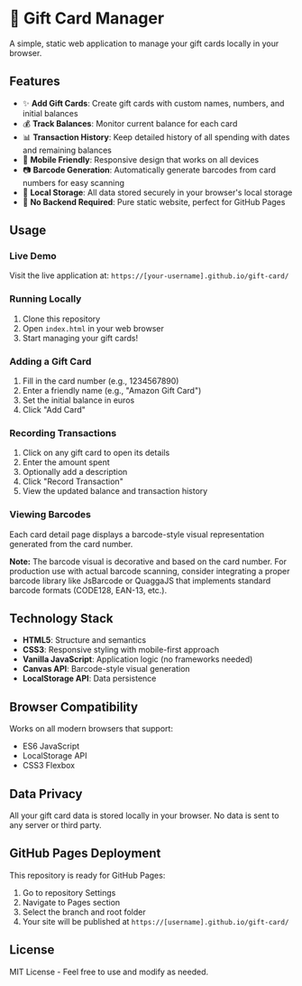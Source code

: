 # 🎁 Gift Card Manager

A simple, static web application to manage your gift cards locally in your browser.

## Features

- ✨ **Add Gift Cards**: Create gift cards with custom names, numbers, and initial balances
- 💰 **Track Balances**: Monitor current balance for each card
- 📊 **Transaction History**: Keep detailed history of all spending with dates and remaining balances
- 📱 **Mobile Friendly**: Responsive design that works on all devices
- 📷 **Barcode Generation**: Automatically generate barcodes from card numbers for easy scanning
- 💾 **Local Storage**: All data stored securely in your browser's local storage
- 🚀 **No Backend Required**: Pure static website, perfect for GitHub Pages

## Usage

### Live Demo
Visit the live application at: `https://[your-username].github.io/gift-card/`

### Running Locally
1. Clone this repository
2. Open `index.html` in your web browser
3. Start managing your gift cards!

### Adding a Gift Card
1. Fill in the card number (e.g., 1234567890)
2. Enter a friendly name (e.g., "Amazon Gift Card")
3. Set the initial balance in euros
4. Click "Add Card"

### Recording Transactions
1. Click on any gift card to open its details
2. Enter the amount spent
3. Optionally add a description
4. Click "Record Transaction"
5. View the updated balance and transaction history

### Viewing Barcodes
Each card detail page displays a barcode-style visual representation generated from the card number.

**Note:** The barcode visual is decorative and based on the card number. For production use with actual barcode scanning, consider integrating a proper barcode library like JsBarcode or QuaggaJS that implements standard barcode formats (CODE128, EAN-13, etc.).

## Technology Stack

- **HTML5**: Structure and semantics
- **CSS3**: Responsive styling with mobile-first approach
- **Vanilla JavaScript**: Application logic (no frameworks needed)
- **Canvas API**: Barcode-style visual generation
- **LocalStorage API**: Data persistence

## Browser Compatibility

Works on all modern browsers that support:
- ES6 JavaScript
- LocalStorage API
- CSS3 Flexbox

## Data Privacy

All your gift card data is stored locally in your browser. No data is sent to any server or third party.

## GitHub Pages Deployment

This repository is ready for GitHub Pages:
1. Go to repository Settings
2. Navigate to Pages section
3. Select the branch and root folder
4. Your site will be published at `https://[username].github.io/gift-card/`

## License

MIT License - Feel free to use and modify as needed.